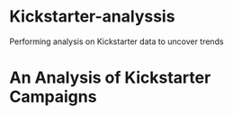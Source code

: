 # Kickstarter-analyssis
Performing analysis on Kickstarter data to uncover trends
# An Analysis of Kickstarter Campaigns
